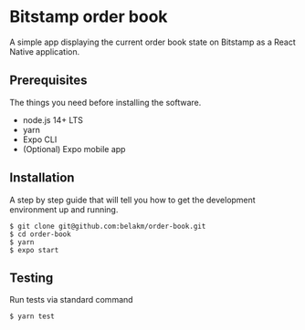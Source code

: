 # Bitstamp order book

A simple app displaying the current order book state on Bitstamp as a React Native application.

## Prerequisites

The things you need before installing the software.

- node.js 14+ LTS
- yarn
- Expo CLI
- (Optional) Expo mobile app

## Installation

A step by step guide that will tell you how to get the development environment up and running.

```
$ git clone git@github.com:belakm/order-book.git
$ cd order-book
$ yarn
$ expo start
```

## Testing

Run tests via standard command

```
$ yarn test
```
